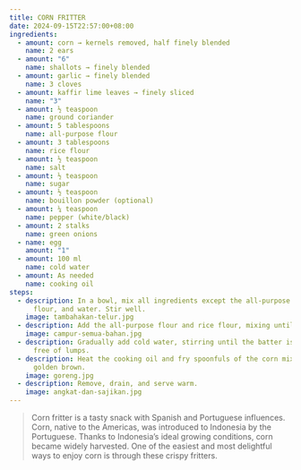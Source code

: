 ```yaml
---
title: CORN FRITTER
date: 2024-09-15T22:57:00+08:00
ingredients:
  - amount: corn → kernels removed, half finely blended
    name: 2 ears
  - amount: "6"
    name: shallots → finely blended
  - amount: garlic → finely blended
    name: 3 cloves
  - amount: kaffir lime leaves → finely sliced
    name: "3"
  - amount: ½ teaspoon
    name: ground coriander
  - amount: 5 tablespoons
    name: all-purpose flour
  - amount: 3 tablespoons
    name: rice flour
  - amount: ½ teaspoon
    name: salt
  - amount: ½ teaspoon
    name: sugar
  - amount: ½ teaspoon
    name: bouillon powder (optional)
  - amount: ¼ teaspoon
    name: pepper (white/black)
  - amount: 2 stalks
    name: green onions
  - name: egg
    amount: "1"
  - amount: 100 ml
    name: cold water
  - amount: As needed
    name: cooking oil
steps:
  - description: In a bowl, mix all ingredients except the all-purpose flour, rice
      flour, and water. Stir well.
    image: tambahakan-telur.jpg
  - description: Add the all-purpose flour and rice flour, mixing until evenly combined.
    image: campur-semua-bahan.jpg
  - description: Gradually add cold water, stirring until the batter is smooth and
      free of lumps.
  - description: Heat the cooking oil and fry spoonfuls of the corn mixture until
      golden brown.
    image: goreng.jpg
  - description: Remove, drain, and serve warm.
    image: angkat-dan-sajikan.jpg
---
```

> Corn fritter is a tasty snack with Spanish and Portuguese influences. Corn, native to the Americas, was introduced to Indonesia by the Portuguese. Thanks to Indonesia’s ideal growing conditions, corn became widely harvested. One of the easiest and most delightful ways to enjoy corn is through these crispy fritters.

